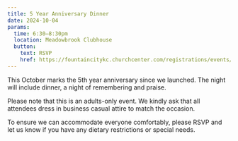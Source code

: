 ```yaml
---
title: 5 Year Anniversary Dinner
date: 2024-10-04
params:
  time: 6:30–8:30pm
  location: Meadowbrook Clubhouse
  button:
    text: RSVP
    href: https://fountaincitykc.churchcenter.com/registrations/events/2502536
---
```


This October marks the 5th year anniversary since we launched. The night will include dinner, a night of remembering and praise. 

<!--more-->

Please note that this is an adults-only event. We kindly ask that all attendees dress in business casual attire to match the occasion.

To ensure we can accommodate everyone comfortably, please RSVP and let us know if you have any dietary restrictions or special needs.
